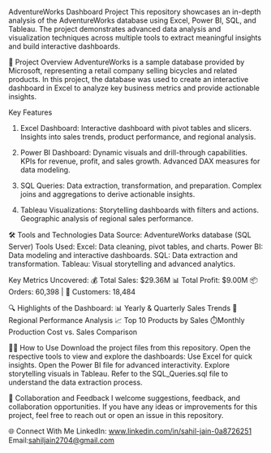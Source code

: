 AdventureWorks Dashboard Project
This repository showcases an in-depth analysis of the AdventureWorks database using Excel, Power BI, SQL, and Tableau. The project demonstrates advanced data analysis and visualization techniques across multiple tools to extract meaningful insights and build interactive dashboards.

🚀 Project Overview
AdventureWorks is a sample database provided by Microsoft, representing a retail company selling bicycles and related products. In this project, the database was used to create an interactive dashboard in Excel to analyze key business metrics and provide actionable insights.

Key Features
1. Excel Dashboard:
Interactive dashboard with pivot tables and slicers.
Insights into sales trends, product performance, and regional analysis.

2. Power BI Dashboard:
Dynamic visuals and drill-through capabilities.
KPIs for revenue, profit, and sales growth.
Advanced DAX measures for data modeling.

3. SQL Queries:
Data extraction, transformation, and preparation.
Complex joins and aggregations to derive actionable insights.

4. Tableau Visualizations:
Storytelling dashboards with filters and actions.
Geographic analysis of regional sales performance.

🛠️ Tools and Technologies
Data Source: AdventureWorks database (SQL Server)
Tools Used:
Excel: Data cleaning, pivot tables, and charts.
Power BI: Data modeling and interactive dashboards.
SQL: Data extraction and transformation.
Tableau: Visual storytelling and advanced analytics.

 Key Metrics Uncovered:
💰 Total Sales: $29.36M
📊 Total Profit: $9.00M
📦 Orders: 60,398 | 👥 Customers: 18,484

🔍 Highlights of the Dashboard:
📊  Yearly & Quarterly Sales Trends
📍Regional Performance Analysis
📈 Top 10 Products by Sales
⏱️Monthly Production Cost vs. Sales Comparison

🧑‍💻 How to Use
Download the project files from this repository.
Open the respective tools to view and explore the dashboards:
Use Excel for quick insights.
Open the Power BI file for advanced interactivity.
Explore storytelling visuals in Tableau.
Refer to the SQL_Queries.sql file to understand the data extraction process.

🤝 Collaboration and Feedback
I welcome suggestions, feedback, and collaboration opportunities. If you have any ideas or improvements for this project, feel free to reach out or open an issue in this repository.

🌐 Connect With Me
LinkedIn: www.linkedin.com/in/sahil-jain-0a8726251
Email:sahiljain2704@gmail.com
